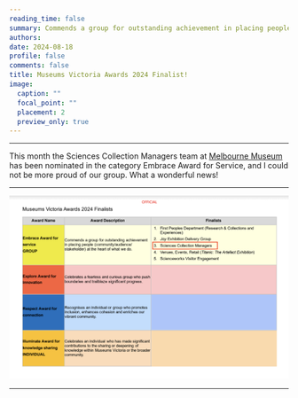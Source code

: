 ```yaml
--- 
reading_time: false
summary: Commends a group for outstanding achievement in placing people at the heart of what we do
authors:
date: 2024-08-18
profile: false
comments: false
title: Museums Victoria Awards 2024 Finalist! 
image:
  caption: ""
  focal_point: ""
  placement: 2
  preview_only: true
---
```

---

This month the Sciences Collection Managers team at [Melbourne Museum](https://museumsvictoria.com.au) has been
nominated in the category Embrace Award for Service, and I could not be more proud of our group. What a wonderful
news!

---

![award](https://raw.githubusercontent.com/rosanafcunha/website_rosanafcunha/refs/heads/master/content/post/MV_Awards/featured.png "mv2")

---
